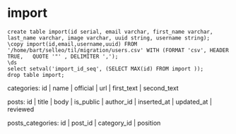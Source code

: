 # import

```
create table import(id serial, email varchar, first_name varchar, last_name varchar, image varchar, uuid string, username string);
\copy import(id,email,username,uuid) FROM '/home/bart/selleo/til/migration/users.csv' WITH (FORMAT 'csv', HEADER TRUE,   QUOTE '"' , DELIMITER ',');
\ds
select setval('import_id_seq', (SELECT MAX(id) FROM import ));
drop table import;
```

categories:
id | name | official | url | first_text | second_text

posts:
id | title | body | is_public | author_id | inserted_at | updated_at | reviewed

posts_categories:
id | post_id | category_id | position
